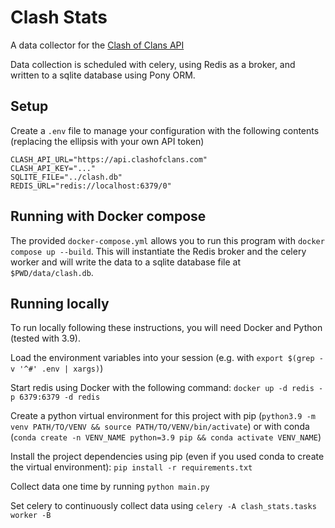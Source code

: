 # Clash Stats

A data collector for the [Clash of Clans API](https://developer.clashofclans.com/#/)

Data collection is scheduled with celery, using Redis as a broker, and written to a sqlite database using Pony ORM.

## Setup

Create a `.env` file to manage your configuration with the following contents (replacing the ellipsis with your own API token)

```
CLASH_API_URL="https://api.clashofclans.com"
CLASH_API_KEY="..."
SQLITE_FILE="../clash.db"
REDIS_URL="redis://localhost:6379/0"
```

## Running with Docker compose

The provided `docker-compose.yml` allows you to run this program with `docker compose up --build`.
This will instantiate the Redis broker and the celery worker and will write the data to a sqlite database file at `$PWD/data/clash.db`.

## Running locally

To run locally following these instructions, you will need Docker and Python (tested with 3.9).

Load the environment variables into your session (e.g. with `export $(grep -v '^#' .env | xargs)`)

Start redis using Docker with the following command: `docker up -d redis -p 6379:6379 -d redis`

Create a python virtual environment for this project
with pip (`python3.9 -m venv PATH/TO/VENV && source PATH/TO/VENV/bin/activate`) or
with conda (`conda create -n VENV_NAME python=3.9 pip && conda activate VENV_NAME`)

Install the project dependencies using pip
(even if you used conda to create the virtual environment):
`pip install -r requirements.txt`

Collect data one time by running `python main.py`

Set celery to continuously collect data using `celery -A clash_stats.tasks worker -B`
